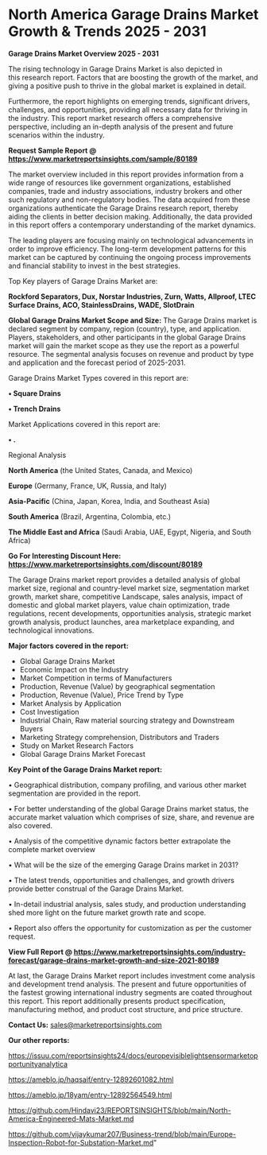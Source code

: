# North America Garage Drains Market Growth & Trends 2025 - 2031

<Strong> Garage Drains Market Overview 2025 - 2031</strong>

The rising technology in Garage Drains Market is also depicted in this research report. Factors that are boosting the growth of the market, and giving a positive push to thrive in the global market is explained in detail.

Furthermore, the report highlights on emerging trends, significant drivers, challenges, and opportunities, providing all necessary data for thriving in the industry. This report market research offers a comprehensive perspective, including an in-depth analysis of the present and future scenarios within the industry.

<strong>Request Sample Report @ <a href=https://www.marketreportsinsights.com/sample/80189>https://www.marketreportsinsights.com/sample/80189</a></strong>

The market overview included in this report provides information from a wide range of resources like government organizations, established companies, trade and industry associations, industry brokers and other such regulatory and non-regulatory bodies. The data acquired from these organizations authenticate the Garage Drains research report, thereby aiding the clients in better decision making. Additionally, the data provided in this report offers a contemporary understanding of the market dynamics.

The leading players are focusing mainly on technological advancements in order to improve efficiency. The long-term development patterns for this market can be captured by continuing the ongoing process improvements and financial stability to invest in the best strategies.

Top Key players of Garage Drains Market are:

<strong>Rockford Separators, Dux, Norstar Industries, Zurn, Watts, Allproof, LTEC Surface Drains, ACO, StainlessDrains, WADE, SlotDrain</strong>

<strong><b>Global Garage Drains Market Scope and Size:</b></strong>
The Garage Drains market is declared segment by company, region (country), type, and application. Players, stakeholders, and other participants in the global Garage Drains market will gain the market scope as they use the report as a powerful resource. The segmental analysis focuses on revenue and product by type and application and the forecast period of 2025-2031.

Garage Drains Market Types covered in this report are:

<strong>• Square Drains

• Trench Drains</strong>

Market Applications covered in this report are:

<strong>• .</strong> 

Regional Analysis

<strong>North America</strong> (the United States, Canada, and Mexico)

<strong>Europe</strong> (Germany, France, UK, Russia, and Italy)

<strong>Asia-Pacific</strong> (China, Japan, Korea, India, and Southeast Asia)

<strong>South America</strong> (Brazil, Argentina, Colombia, etc.)

<strong>The Middle East and Africa</strong> (Saudi Arabia, UAE, Egypt, Nigeria, and South Africa)

<strong>Go For Interesting Discount Here: <a href=https://www.marketreportsinsights.com/discount/80189>https://www.marketreportsinsights.com/discount/80189</a></strong>

The Garage Drains market report provides a detailed analysis of global market size, regional and country-level market size, segmentation market growth, market share, competitive Landscape, sales analysis, impact of domestic and global market players, value chain optimization, trade regulations, recent developments, opportunities analysis, strategic market growth analysis, product launches, area marketplace expanding, and technological innovations.

<strong><b>Major factors covered in the report:</b></strong>
<ul>
  <li>Global Garage Drains Market </li>
  <li>Economic Impact on the Industry</li>
  <li>Market Competition in terms of Manufacturers</li>
  <li>Production, Revenue (Value) by geographical segmentation</li>
  <li>Production, Revenue (Value), Price Trend by Type</li>
  <li>Market Analysis by Application</li>
  <li>Cost Investigation</li>
  <li>Industrial Chain, Raw material sourcing strategy and Downstream Buyers</li>
  <li>Marketing Strategy comprehension, Distributors and Traders</li>
  <li>Study on Market Research Factors</li>
  <li>Global Garage Drains Market Forecast</li>
</ul>

<strong><b>Key Point of the Garage Drains Market report:</b></strong>

• Geographical distribution, company profiling, and various other market segmentation are provided in the report.

• For better understanding of the global Garage Drains market status, the accurate market valuation which comprises of size, share, and revenue are also covered.

• Analysis of the competitive dynamic factors better extrapolate the complete market overview

• What will be the size of the emerging Garage Drains market in 2031?

• The latest trends, opportunities and challenges, and growth drivers provide better construal of the Garage Drains Market.

• In-detail industrial analysis, sales study, and production understanding shed more light on the future market growth rate and scope.

• Report also offers the opportunity for customization as per the customer request.

<strong><b>View Full Report @ <a href=https://www.marketreportsinsights.com/industry-forecast/garage-drains-market-growth-and-size-2021-80189>https://www.marketreportsinsights.com/industry-forecast/garage-drains-market-growth-and-size-2021-80189</a></b></strong>


At last, the Garage Drains Market report includes investment come analysis and development trend analysis. The present and future opportunities of the fastest growing international industry segments are coated throughout this report. This report additionally presents product specification, manufacturing method, and product cost structure, and price structure.

<strong>Contact Us:</strong>
sales@marketreportsinsights.com

<strong>Our other reports:</strong>

<a href=https://issuu.com/reportsinsights24/docs/europevisiblelightsensormarketopportunityanalytica>https://issuu.com/reportsinsights24/docs/europevisiblelightsensormarketopportunityanalytica</a>

<a href=https://ameblo.jp/haqsaif/entry-12892601082.html>https://ameblo.jp/haqsaif/entry-12892601082.html</a>

<a href=https://ameblo.jp/18yam/entry-12892564549.html>https://ameblo.jp/18yam/entry-12892564549.html</a>

<a href=https://github.com/Hindavi23/REPORTSINSIGHTS/blob/main/North-America-Engineered-Mats-Market.md>https://github.com/Hindavi23/REPORTSINSIGHTS/blob/main/North-America-Engineered-Mats-Market.md</a>

<a href=https://github.com/vijaykumar207/Business-trend/blob/main/Europe-Inspection-Robot-for-Substation-Market.md>https://github.com/vijaykumar207/Business-trend/blob/main/Europe-Inspection-Robot-for-Substation-Market.md</a>"
